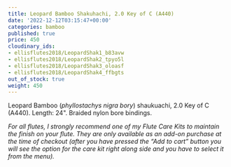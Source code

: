 ```yaml
---
title: Leopard Bamboo Shakuhachi, 2.0 Key of C (A440)
date: '2022-12-12T03:15:47+00:00'
categories: bamboo
published: true
price: 450
cloudinary_ids:
- ellisflutes2018/LeopardShak1_b83avw
- ellisflutes2018/LeopardShak2_tpyo5l
- ellisflutes2018/LeopardShak3_oloasf
- ellisflutes2018/LeopardShak4_ffbgts
out_of_stock: true
weight: 450
---
```


Leopard Bamboo (*phyllostachys nigra bory*) shaukuachi, 2.0 Key of C (A440).  Length: 24".  Braided nylon bore bindings.


*For all flutes, I strongly recommend one of my Flute Care Kits to maintain the finish on your flute. They are only available as an add-on purchase at the time of checkout (after you have pressed the “Add to cart” button you will see the option for the care kit right along side and you have to select it from the menu).*